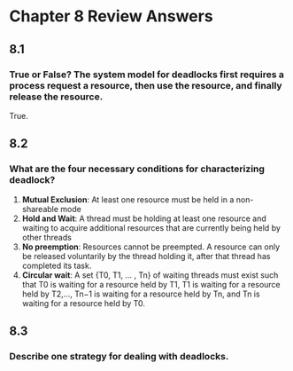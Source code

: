 # Chapter 8 Review Answers

## 8.1
### True or False? The system model for deadlocks first requires a process request a resource, then use the resource, and finally release the resource.
True.

## 8.2
### What are the four necessary conditions for characterizing deadlock?
1. **Mutual Exclusion**: At least one resource must be held in a non-shareable mode
2. **Hold and Wait**: A thread must be holding at least one resource and waiting to acquire additional resources that are currently being held by other threads 
3. **No preemption**: Resources cannot be preempted. A resource can only be released voluntarily by the thread holding it, after that thread has completed its task.
4. **Circular wait**: A set {T0, T1, ... , Tn} of waiting threads must exist such that T0 is waiting for a resource held by T1, T1 is waiting for a resource held by T2,..., Tn−1 is waiting for a resource held by Tn, and Tn is waiting for a resource held by T0. 

## 8.3
### Describe one strategy for dealing with deadlocks.
